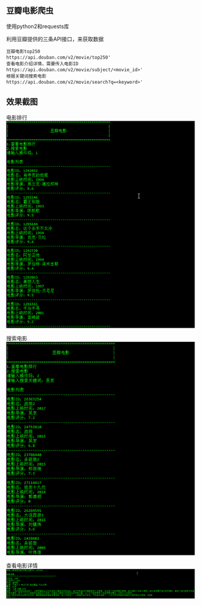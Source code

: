## 豆瓣电影爬虫

使用python2和requests库

利用豆瓣提供的三条API接口，来获取数据

	豆瓣电影top250
	https://api.douban.com/v2/movie/top250'
	查看电影介绍详情，需要传入电影ID
	https://api.douban.com/v2/movie/subject/<movie_id>'
	根据关键词搜索电影
	https://api.douban.com/v2/movie/search?q=<keyword>'

## 效果截图  

电影排行  
![](./images/1.png)

搜索电影  
![](./images/2.png)

查看电影详情  
![](./images/3.png)




